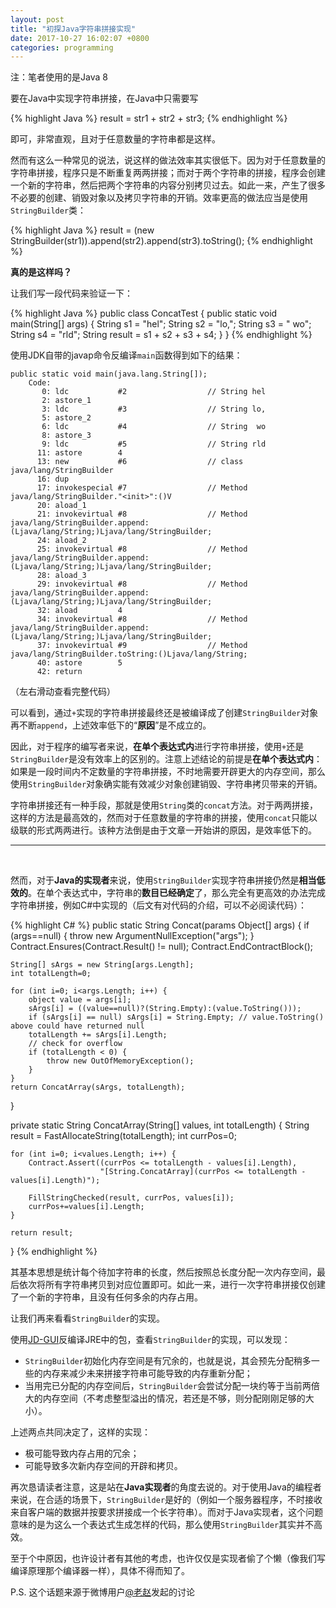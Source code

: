 ```yaml
---
layout: post
title: "初探Java字符串拼接实现"
date: 2017-10-27 16:02:07 +0800
categories: programming
---
```


注：笔者使用的是Java 8

要在Java中实现字符串拼接，在Java中只需要写

{% highlight Java %}
result = str1 + str2 + str3;
{% endhighlight %}

即可，非常直观，且对于任意数量的字符串都是这样。

然而有这么一种常见的说法，说这样的做法效率其实很低下。因为对于任意数量的字符串拼接，程序只是不断重复两两拼接；而对于两个字符串的拼接，程序会创建一个新的字符串，然后把两个字符串的内容分别拷贝过去。如此一来，产生了很多不必要的创建、销毁对象以及拷贝字符串的开销。效率更高的做法应当是使用`StringBuilder`类：

{% highlight Java %}
result = (new StringBuilder(str1)).append(str2).append(str3).toString();
{% endhighlight %}

**真的是这样吗？**

让我们写一段代码来验证一下：

{% highlight Java %}
public class ConcatTest {
    public static void main(String[] args) {
        String s1 = "hel";
        String s2 = "lo,";
        String s3 = " wo";
        String s4 = "rld";
        String result = s1 + s2 + s3 + s4;
    }
}
{% endhighlight %}

使用JDK自带的javap命令反编译`main`函数得到如下的结果：

```
public static void main(java.lang.String[]);
    Code:
       0: ldc           #2                  // String hel
       2: astore_1
       3: ldc           #3                  // String lo,
       5: astore_2
       6: ldc           #4                  // String  wo
       8: astore_3
       9: ldc           #5                  // String rld
      11: astore        4
      13: new           #6                  // class java/lang/StringBuilder
      16: dup
      17: invokespecial #7                  // Method java/lang/StringBuilder."<init>":()V
      20: aload_1
      21: invokevirtual #8                  // Method java/lang/StringBuilder.append:(Ljava/lang/String;)Ljava/lang/StringBuilder;
      24: aload_2
      25: invokevirtual #8                  // Method java/lang/StringBuilder.append:(Ljava/lang/String;)Ljava/lang/StringBuilder;
      28: aload_3
      29: invokevirtual #8                  // Method java/lang/StringBuilder.append:(Ljava/lang/String;)Ljava/lang/StringBuilder;
      32: aload         4
      34: invokevirtual #8                  // Method java/lang/StringBuilder.append:(Ljava/lang/String;)Ljava/lang/StringBuilder;
      37: invokevirtual #9                  // Method java/lang/StringBuilder.toString:()Ljava/lang/String;
      40: astore        5
      42: return
```

（左右滑动查看完整代码）

可以看到，通过`+`实现的字符串拼接最终还是被编译成了创建`StringBuilder`对象再不断`append`，上述效率低下的“**原因**”是不成立的。

因此，对于程序的编写者来说，**在单个表达式内**进行字符串拼接，使用`+`还是`StringBuilder`是没有效率上的区别的。注意上述结论的前提是**在单个表达式内**：如果是一段时间内不定数量的字符串拼接，不时地需要开辟更大的内存空间，那么使用`StringBuilder`对象确实能有效减少对象创建销毁、字符串拷贝带来的开销。

字符串拼接还有一种手段，那就是使用`String`类的`concat`方法。对于两两拼接，这样的方法是最高效的，然而对于任意数量的字符串的拼接，使用`concat`只能以级联的形式两两进行。该种方法倒是由于文章一开始讲的原因，是效率低下的。

---

<br />

然而，对于**Java的实现者**来说，使用`StringBuilder`实现字符串拼接仍然是**相当低效的**。在单个表达式中，字符串的**数目已经确定**了，那么完全有更高效的办法完成字符串拼接，例如C#中实现的（后文有对代码的介绍，可以不必阅读代码）：

{% highlight C# %}
public static String Concat(params Object[] args) {
    if (args==null) {
        throw new ArgumentNullException("args");
    }
    Contract.Ensures(Contract.Result<String>() != null);
    Contract.EndContractBlock();

    String[] sArgs = new String[args.Length];
    int totalLength=0;
    
    for (int i=0; i<args.Length; i++) {
        object value = args[i];
        sArgs[i] = ((value==null)?(String.Empty):(value.ToString()));
        if (sArgs[i] == null) sArgs[i] = String.Empty; // value.ToString() above could have returned null
        totalLength += sArgs[i].Length;
        // check for overflow
        if (totalLength < 0) {
            throw new OutOfMemoryException();
        }
    }
    return ConcatArray(sArgs, totalLength);
}

private static String ConcatArray(String[] values, int totalLength) {
    String result =  FastAllocateString(totalLength);
    int currPos=0;

    for (int i=0; i<values.Length; i++) {
        Contract.Assert((currPos <= totalLength - values[i].Length), 
                        "[String.ConcatArray](currPos <= totalLength - values[i].Length)");

        FillStringChecked(result, currPos, values[i]);
        currPos+=values[i].Length;
    }

    return result;
}
{% endhighlight %}

其基本思想是统计每个待加字符串的长度，然后按照总长度分配一次内存空间，最后依次将所有字符串拷贝到对应位置即可。如此一来，进行一次字符串拼接仅创建了一个新的字符串，且没有任何多余的内存占用。

让我们再来看看`StringBuilder`的实现。

使用[JD-GUI](http://jd.benow.ca)反编译JRE中的包，查看`StringBuilder`的实现，可以发现：

* `StringBuilder`初始化内存空间是有冗余的，也就是说，其会预先分配稍多一些的内存来减少未来拼接字符串可能导致的内存重新分配；
* 当用完已分配的内存空间后，`StringBuilder`会尝试分配一块约等于当前两倍大的内存空间（不考虑整型溢出的情况，若还是不够，则分配刚刚足够的大小）。

上述两点共同决定了，这样的实现：

* 极可能导致内存占用的冗余；
* 可能导致多次新内存空间的开辟和拷贝。

再次恳请读者注意，这是站在**Java实现者**的角度去说的。对于使用Java的编程者来说，在合适的场景下，`StringBuilder`是好的（例如一个服务器程序，不时接收来自客户端的数据并按要求拼接成一个长字符串）。而对于Java实现者，这个问题意味的是为这么一个表达式生成怎样的代码，那么使用`StringBuilder`其实并不高效。

至于个中原因，也许设计者有其他的考虑，也许仅仅是实现者偷了个懒（像我们写编译原理那个编译器一样），具体不得而知了。

P.S. 这个话题来源于微博用户[@老赵](http://weibo.com/jeffz)发起的讨论
